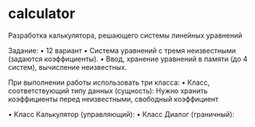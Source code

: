 # calculator
Разработка калькулятора, решающего системы линейных уравнений

Задание:
• 12 вариант
• Система уравнений с тремя неизвестными (задаются коэффициенты).
• Ввод, хранение уравнений в памяти (до 4 систем), вычисление неизвестных.

При выполнении работы использовать три класса:
• Класс, соответствующий типу данных (сущность):
	Нужно хранить коэффициенты перед неизвестными, свободный коэффициент

• Класс Калькулятор (управляющий):
• Класс Диалог (граничный):